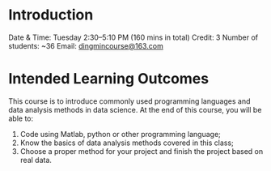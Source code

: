 # Introduction
Date & Time: Tuesday 2:30–5:10 PM (160 mins in total)
Credit: 3
Number of students: ~36
Email: dingmincourse@163.com

# Intended Learning Outcomes 
This course is to introduce commonly used programming languages and data analysis methods in data science. At the end of this course, you will be able to: 
1. Code using Matlab, python or other programming language;
2. Know the basics of data analysis methods covered in this class;
3. Choose a proper method for your project and finish the project based on real data.

